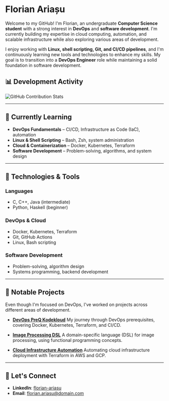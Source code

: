 # Florian Ariașu
Welcome to my GitHub! I'm Florian, an undergraduate **Computer Science student** with a strong interest in **DevOps** and **software development**. I'm currently building my expertise in cloud computing, automation, and scalable infrastructure while also exploring various areas of development.

I enjoy working with **Linux, shell scripting, Git, and CI/CD pipelines**, and I'm continuously learning new tools and technologies to enhance my skills. My goal is to transition into a **DevOps Engineer** role while maintaining a solid foundation in software development.

## 📊 **Development Activity**
![GitHub Contribution Stats](https://github-readme-stats.vercel.app/api?username=florian-ariasu&show_icons=true&hide_title=true&count_private=true&hide_border=true&theme=transparent&hide_rank=true)

---

## 🌱 **Currently Learning**

- **DevOps Fundamentals** – CI/CD, Infrastructure as Code (IaC), automation
- **Linux & Shell Scripting** – Bash, Zsh, system administration
- **Cloud & Containerization** – Docker, Kubernetes, Terraform
- **Software Development** – Problem-solving, algorithms, and system design

---

## 🚀 **Technologies & Tools**

### **Languages**
- C, C++, Java (intermediate)
- Python, Haskell (beginner)

### **DevOps & Cloud**
- Docker, Kubernetes, Terraform
- Git, GitHub Actions
- Linux, Bash scripting

### **Software Development**
- Problem-solving, algorithm design
- Systems programming, backend development

---

## 📌 **Notable Projects**

Even though I'm focused on DevOps, I've worked on projects across different areas of development.

- **[DevOps PreQ Kodekloud](https://github.com/florian-ariasu/devops-preq-kodekloud)**
  My journey through DevOps prerequisites, covering Docker, Kubernetes, Terraform, and CI/CD.

- **[Image Processing DSL](https://github.com/florian-ariasu/functional-images-dsl)**
  A domain-specific language (DSL) for image processing, using functional programming concepts.

- **[Cloud Infrastructure Automation](https://github.com/florian-ariasu/cloud-infrastructure-automation)**
  Automating cloud infrastructure deployment with Terraform in AWS and GCP.

---

## 💬 **Let's Connect**

- **LinkedIn**: [florian-ariasu](https://linkedin.com/in/florian-ariasu)
- **Email**: florian.ariasu@domain.com
